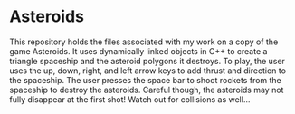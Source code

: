 # Asteroids

This repository holds the files associated with my work on a copy of the game Asteroids. It uses dynamically linked objects in C++ to create a triangle spaceship and the asteroid polygons it destroys. 
To play, the user uses the up, down, right, and left arrow keys to add thrust and direction to the spaceship. The user presses the space bar to shoot rockets from the spaceship to destroy the asteroids. Careful though, the asteroids may not fully disappear at the first shot! Watch out for collisions as well...

